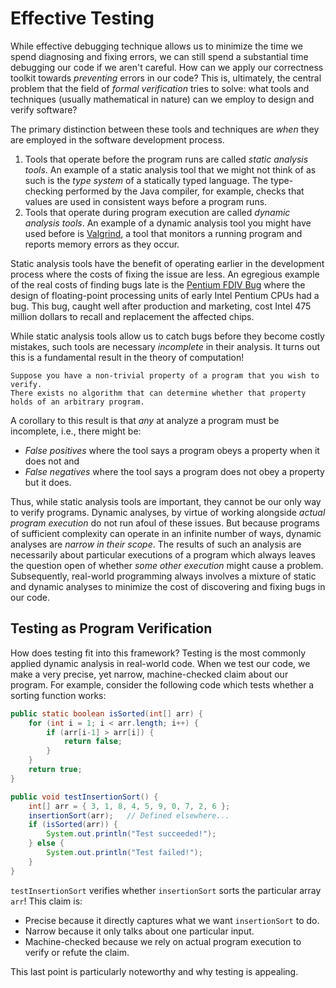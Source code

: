 # Effective Testing

While effective debugging technique allows us to minimize the time we spend diagnosing and fixing errors, we can still spend a substantial time debugging our code if we aren't careful.
How can we apply our correctness toolkit towards _preventing_ errors in our code?
This is, ultimately, the central problem that the field of _formal verification_ tries to solve: what tools and techniques (usually mathematical in nature) can we employ to design and verify software?

The primary distinction between these tools and techniques are _when_ they are employed in the software development process.

1.  Tools that operate before the program runs are called _static analysis tools_.
    An example of a static analysis tool that we might not think of as such is the _type system_ of a statically typed language.
    The type-checking performed by the Java compiler, for example, checks that values are used in consistent ways before a program runs.
2.  Tools that operate during program execution are called _dynamic analysis tools_.
    An example of a dynamic analysis tool you might have used before is [Valgrind](https://valgrind.org/), a tool that monitors a running program and reports memory errors as they occur.

Static analysis tools have the benefit of operating earlier in the development process where the costs of fixing the issue are less.
An egregious example of the real costs of finding bugs late is the [Pentium FDIV Bug](https://en.wikipedia.org/wiki/Pentium_FDIV_bug) where the design of floating-point processing units of early Intel Pentium CPUs had a bug.
This bug, caught well after production and marketing, cost Intel 475 million dollars to recall and replacement the affected chips.

While static analysis tools allow us to catch bugs before they become costly mistakes, such tools are necessary _incomplete_ in their analysis.
It turns out this is a fundamental result in the theory of computation!

~~~admonish info title="Claim (Undecidability of Static Analysis, Rice's Theorem)"
Suppose you have a non-trivial property of a program that you wish to verify.
There exists no algorithm that can determine whether that property holds of an arbitrary program.
~~~

A corollary to this result is that _any_ at analyze a program must be incomplete, i.e., there might be:

+   _False positives_ where the tool says a program obeys a property when it does not and
+   _False negatives_ where the tool says a program does not obey a property but it does.

Thus, while static analysis tools are important, they cannot be our only way to verify programs.
Dynamic analyses, by virtue of working alongside _actual program execution_ do not run afoul of these issues.
But because programs of sufficient complexity can operate in an infinite number of ways, dynamic analyses are _narrow in their scope_.
The results of such an analysis are necessarily about particular executions of a program which always leaves the question open of whether _some other execution_ might cause a problem.
Subsequently, real-world programming always involves a mixture of static and dynamic analyses to minimize the cost of discovering and fixing bugs in our code.

## Testing as Program Verification

How does testing fit into this framework?
Testing is the most commonly applied dynamic analysis in real-world code.
When we test our code, we make a very precise, yet narrow, machine-checked claim about our program.
For example, consider the following code which tests whether a sorting function works:

~~~java
public static boolean isSorted(int[] arr) {
    for (int i = 1; i < arr.length; i++) {
        if (arr[i-1] > arr[i]) {
            return false;
        }
    }
    return true;
}

public void testInsertionSort() {
    int[] arr = { 3, 1, 8, 4, 5, 9, 0, 7, 2, 6 };
    insertionSort(arr);   // Defined elsewhere...
    if (isSorted(arr)) {
        System.out.println("Test succeeded!");
    } else {
        System.out.println("Test failed!");
    }
}
~~~

`testInsertionSort` verifies whether `insertionSort` sorts the particular array `arr`!
This claim is:

+ Precise because it directly captures what we want `insertionSort` to do.
+ Narrow because it only talks about one particular input.
+ Machine-checked because we rely on actual program execution to verify or refute the claim.

This last point is particularly noteworthy and why testing is appealing.
